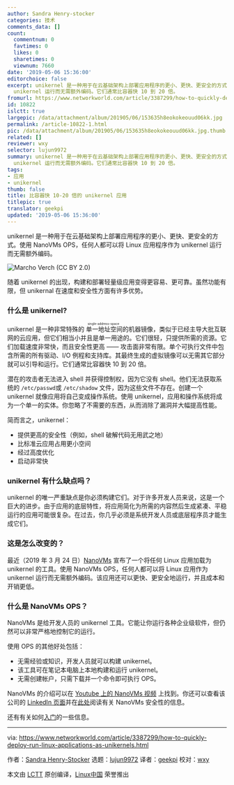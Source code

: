 ```yaml
---
author: Sandra Henry-stocker
categories: 技术
comments_data: []
count:
  commentnum: 0
  favtimes: 0
  likes: 0
  sharetimes: 0
  viewnum: 7660
date: '2019-05-06 15:36:00'
editorchoice: false
excerpt: unikernel 是一种用于在云基础架构上部署应用程序的更小、更快、更安全的方式。使用 NanoVMs OPS，任何人都可以将 Linux 应用程序作为
  unikernel 运行而无需额外编码。它们通常比容器快 10 到 20 倍。
fromurl: https://www.networkworld.com/article/3387299/how-to-quickly-deploy-run-linux-applications-as-unikernels.html
id: 10822
islctt: true
largepic: /data/attachment/album/201905/06/153635h8eokokeouud06kk.jpg
permalink: /article-10822-1.html
pic: /data/attachment/album/201905/06/153635h8eokokeouud06kk.jpg.thumb.jpg
related: []
reviewer: wxy
selector: lujun9972
summary: unikernel 是一种用于在云基础架构上部署应用程序的更小、更快、更安全的方式。使用 NanoVMs OPS，任何人都可以将 Linux 应用程序作为
  unikernel 运行而无需额外编码。它们通常比容器快 10 到 20 倍。
tags:
- 应用
- unikernel
thumb: false
title: 比容器快 10-20 倍的 unikernel 应用
titlepic: true
translator: geekpi
updated: '2019-05-06 15:36:00'
---
```


unikernel 是一种用于在云基础架构上部署应用程序的更小、更快、更安全的方式。使用 NanoVMs OPS，任何人都可以将 Linux 应用程序作为 unikernel 运行而无需额外编码。


![Marcho Verch \(CC BY 2.0\)](/data/attachment/album/201905/06/153635h8eokokeouud06kk.jpg)


随着 unikernel 的出现，构建和部署轻量级应用变得更容易、更可靠。虽然功能有限，但 unikernal 在速度和安全性方面有许多优势。


### 什么是 unikernel?


unikernel 是一种非常特殊的<ruby> 单一地址空间 <rt>  single-address-space </rt></ruby>的机器镜像，类似于已经主导大批互联网的云应用，但它们相当小并且是单一用途的。它们很轻，只提供所需的资源。它们加载速度非常快，而且安全性更高 —— 攻击面非常有限。单个可执行文件中包含所需的所有驱动、I/O 例程和支持库。其最终生成的虚拟镜像可以无需其它部分就可以引导和运行。它们通常比容器快 10 到 20 倍。


潜在的攻击者无法进入 shell 并获得控制权，因为它没有 shell。他们无法获取系统的 `/etc/passwd`或 `/etc/shadow` 文件，因为这些文件不存在。创建一个 unikernel 就像应用将自己变成操作系统。使用 unikernel，应用和操作系统将成为一个单一的实体。你忽略了不需要的东西，从而消除了漏洞并大幅提高性能。


简而言之，unikernel：


* 提供更高的安全性（例如，shell 破解代码无用武之地）
* 比标准云应用占用更小空间
* 经过高度优化
* 启动非常快


### unikernel 有什么缺点吗？


unikernel 的唯一严重缺点是你必须构建它们。对于许多开发人员来说，这是一个巨大的进步。由于应用的底层特性，将应用简化为所需的内容然后生成紧凑、平稳运行的应用可能很复杂。在过去，你几乎必须是系统开发人员或底层程序员才能生成它们。


### 这是怎么改变的？


最近（2019 年 3 月 24 日）[NanoVMs](https://nanovms.com/) 宣布了一个将任何 Linux 应用加载为 unikernel 的工具。使用 NanoVMs OPS，任何人都可以将 Linux 应用作为 unikernel 运行而无需额外编码。该应用还可以更快、更安全地运行，并且成本和开销更低。


### 什么是 NanoVMs OPS？


NanoVMs 是给开发人员的 unikernel 工具。它能让你运行各种企业级软件，但仍然可以非常严格地控制它的运行。


使用 OPS 的其他好处包括：


* 无需经验或知识，开发人员就可以构建 unikernel。
* 该工具可在笔记本电脑上本地构建和运行 unikernel。
* 无需创建帐户，只需下载并一个命令即可执行 OPS。


NanoVMs 的介绍可以在 [Youtube 上的 NanoVMs 视频](https://www.youtube.com/watch?v=VHWDGhuxHPM) 上找到。你还可以查看该公司的 [LinkedIn 页面](https://www.linkedin.com/company/nanovms/)并在[此处](https://nanovms.com/security)阅读有关 NanoVMs 安全性的信息。






还有有关如何[入门](https://nanovms.gitbook.io/ops/getting_started)的一些信息。




---


via: <https://www.networkworld.com/article/3387299/how-to-quickly-deploy-run-linux-applications-as-unikernels.html>


作者：[Sandra Henry-Stocker](https://www.networkworld.com/author/Sandra-Henry_Stocker/) 选题：[lujun9972](https://github.com/lujun9972) 译者：[geekpi](https://github.com/geekpi) 校对：[wxy](https://github.com/wxy)


本文由 [LCTT](https://github.com/LCTT/TranslateProject) 原创编译，[Linux中国](https://linux.cn/) 荣誉推出